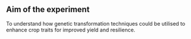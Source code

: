 ## Aim of the experiment

To understand how genetic transformation techniques could be utilised to enhance crop traits for improved yield and resilience. 